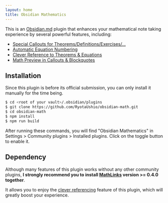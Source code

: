 ```yaml
---
layout: home
title: Obsidian Mathematics
---
```


This is an [Obsidian.md](https://obsidian.md/) plugin that enhances your mathematical note taking experience by several powerful features, including:

- [Special Callouts for Theorems/Definitions/Exercises/...](math-callouts)
- [Automatic Equation Numbering](equation-number)
- [Clever Reference to Theorems & Equations](cleveref)
- [Math Preview in Callouts & Blockquotes](math-preview)

## Installation

Since this plugin is before its official submission, you can only install it manually for the time being.

```bash
$ cd <root of your vault>/.obsidian/plugins
$ git clone https://github.com/RyotaUshio/obsidian-math.git
$ cd obsidian-math
$ npm install
$ npm run build
```
After running these commands, you will find "Obsidian Mathematics" in Settings > Community plugins > Installed plugins. 
Click on the toggle button to enable it.

## Dependency

Although many features of this plugin works without any other community plugins, **I strongly recommend you to install [MathLinks](obsidian://show-plugin?id=mathlinks) version >= 0.4.0 together**.

It allows you to enjoy the [clever referencing](cleveref) feature of this plugin, which will greatly boost your experience.
